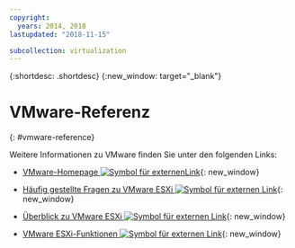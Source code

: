 ```yaml
---
copyright:
  years: 2014, 2018
lastupdated: "2018-11-15"

subcollection: virtualization
---
```

{:shortdesc: .shortdesc}
{:new_window: target="_blank"}

# VMware-Referenz
{: #vmware-reference}

Weitere Informationen zu VMware finden Sie unter den folgenden Links:

* [VMware-Homepage ![Symbol für externenLink](../../icons/launch-glyph.svg "Symbol für externen Link")](https://www.vmware.com/){: new_window}

* [Häufig gestellte Fragen zu VMware ESXi ![Symbol für externen Link](../../icons/launch-glyph.svg "Symbol für externenLink")](https://www.vmware.com/products/vi/esx/esx_faq.html){: new_window}

* [Überblick zu VMware ESXi ![Symbol für externen Link](../../icons/launch-glyph.svg "Symbol für externen Link")](https://www.vmware.com/products/vi/esx/index.html){: new_window}
* [VMware ESXi-Funktionen ![Symbol für externen Link](../../icons/launch-glyph.svg "Symbol für externen Link")](https://www.vmware.com/products/esxi-and-esx.html){: new_window}
